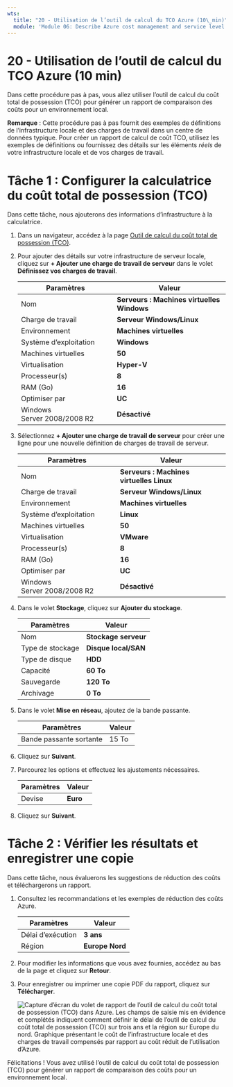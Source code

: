 ```yaml
---
wts:
  title: "20 - Utilisation de l’outil de calcul du TCO Azure (10\_min)"
  module: 'Module 06: Describe Azure cost management and service level agreements'
---
```

# <a name="20---use-the-azure-tco-calculator-10-min"></a>20 - Utilisation de l’outil de calcul du TCO Azure (10 min)


Dans cette procédure pas à pas, vous allez utiliser l’outil de calcul du coût total de possession (TCO) pour générer un rapport de comparaison des coûts pour un environnement local.

**Remarque** : Cette procédure pas à pas fournit des exemples de définitions de l’infrastructure locale et des charges de travail dans un centre de données typique. Pour créer un rapport de calcul de coût TCO, utilisez les exemples de définitions ou fournissez des détails sur les éléments *réels* de votre infrastructure locale et de vos charges de travail.

# <a name="task-1-configure-the-tco-calculator"></a>Tâche 1 : Configurer la calculatrice du coût total de possession (TCO)

Dans cette tâche, nous ajouterons des informations d’infrastructure à la calculatrice. 

1. Dans un navigateur, accédez à la page [Outil de calcul du coût total de possession (TCO)](https://azure.microsoft.com/en-us/pricing/tco/calculator/).

2. Pour ajouter des détails sur votre infrastructure de serveur locale, cliquez sur **+ Ajouter une charge de travail de serveur** dans le volet **Définissez vos charges de travail**.

    | Paramètres | Valeur |
    | -- | -- |
    | Nom | **Serveurs : Machines virtuelles Windows** |
    | Charge de travail | **Serveur Windows/Linux** |
    | Environnement | **Machines virtuelles** |
    | Système d’exploitation | **Windows** |  
    | Machines virtuelles | **50** |
    | Virtualisation | **Hyper-V** |
    | Processeur(s) | **8**|
    | RAM (Go) | **16** |
    | Optimiser par | **UC** |
    | Windows Server 2008/2008 R2 | **Désactivé** |

3. Sélectionnez **+ Ajouter une charge de travail de serveur** pour créer une ligne pour une nouvelle définition de charges de travail de serveur. 

    | Paramètres | Valeur |
    | -- | -- |
    | Nom | **Serveurs : Machines virtuelles Linux** |
    | Charge de travail | **Serveur Windows/Linux** |
    | Environnement | **Machines virtuelles** |
    | Système d’exploitation | **Linux** |  
    | Machines virtuelles | **50** |
    | Virtualisation | **VMware** |
    | Processeur(s) | **8**|
    | RAM (Go) | **16** |
    | Optimiser par | **UC** |
    | Windows Server 2008/2008 R2 | **Désactivé** |

4. Dans le volet **Stockage**, cliquez sur **Ajouter du stockage**.

    | Paramètres | Valeur |
    | -- | -- |
    | Nom | **Stockage serveur** |
    | Type de stockage | **Disque local/SAN** |
    | Type de disque | **HDD** |
    | Capacité | **60 To** |  
    | Sauvegarde | **120 To** |
    | Archivage | **0 To** |

5. Dans le volet **Mise en réseau**, ajoutez de la bande passante. 

    | Paramètres | Valeur |
    | -- | -- |
    | Bande passante sortante | 15 To|

6. Cliquez sur **Suivant**.

7. Parcourez les options et effectuez les ajustements nécessaires. 

    | Paramètres | Valeur |
    | -- | -- |
    | Devise | **Euro** |

8. Cliquez sur **Suivant**.

# <a name="task-2-review-the-results-and-save-a-copy"></a>Tâche 2 : Vérifier les résultats et enregistrer une copie

Dans cette tâche, nous évaluerons les suggestions de réduction des coûts et téléchargerons un rapport. 

1. Consultez les recommandations et les exemples de réduction des coûts Azure.

    | Paramètres | Valeur |
    | -- | -- |
    | Délai d’exécution| **3 ans** |
    | Région | **Europe Nord** |

2. Pour modifier les informations que vous avez fournies, accédez au bas de la page et cliquez sur **Retour**. 

3. Pour enregistrer ou imprimer une copie PDF du rapport, cliquez sur **Télécharger**.

    ![Capture d’écran du volet de rapport de l’outil de calcul du coût total de possession (TCO) dans Azure. Les champs de saisie mis en évidence et complétés indiquent comment définir le délai de l’outil de calcul du coût total de possession (TCO) sur trois ans et la région sur Europe du nord. Graphique présentant le coût de l’infrastructure locale et des charges de travail compensés par rapport au coût réduit de l’utilisation d’Azure.](../images/2001.png)

Félicitations ! Vous avez utilisé l’outil de calcul du coût total de possession (TCO) pour générer un rapport de comparaison des coûts pour un environnement local.
